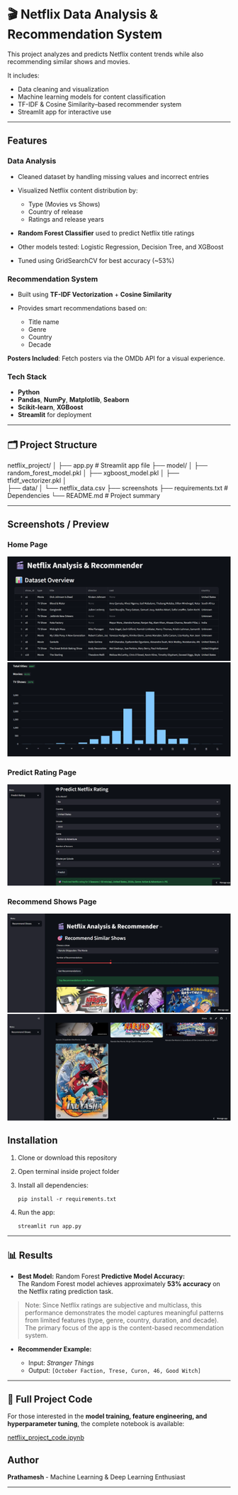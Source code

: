 

# 🎬 Netflix Data Analysis & Recommendation System

This project analyzes and predicts Netflix content trends while also recommending similar shows and movies.

It includes:

* Data cleaning and visualization
* Machine learning models for content classification
* TF-IDF & Cosine Similarity–based recommender system
* Streamlit app for interactive use

---

## Features

###  Data Analysis

* Cleaned dataset by handling missing values and incorrect entries
* Visualized Netflix content distribution by:

  * Type (Movies vs Shows)
  * Country of release
  * Ratings and release years

* **Random Forest Classifier** used to predict Netflix title ratings
* Other models tested: Logistic Regression, Decision Tree, and XGBoost
* Tuned using GridSearchCV for best accuracy (~53%)

###  Recommendation System

* Built using **TF-IDF Vectorization** + **Cosine Similarity**
* Provides smart recommendations based on:

  * Title name
  * Genre
  * Country
  * Decade

**Posters Included**: Fetch posters via the OMDb API for a visual experience. 

###  Tech Stack

* **Python**
* **Pandas**, **NumPy**, **Matplotlib**, **Seaborn**
* **Scikit-learn**, **XGBoost**
* **Streamlit** for deployment

---

## 🗂️ Project Structure

netflix_project/
│
├── app.py                    # Streamlit app file
├── model/
│   ├── random_forest_model.pkl
│   ├── xgboost_model.pkl
│   ├── tfidf_vectorizer.pkl
│   
├── data/
│   └── netflix_data.csv
├── screenshots 
├── requirements.txt          # Dependencies
└── README.md                 # Project summary

---

## Screenshots / Preview

### Home Page
![Home 1](screenshots/home1.png) ![Home 2](screenshots/home2.png)

### Predict Rating Page
![Predict](screenshots/predict.png)

### Recommend Shows Page
![Recommend 1](screenshots/recomm.png) ![Recommend 2](screenshots/recomm2.png)


##  Installation

1. Clone or download this repository

2. Open terminal inside project folder

3. Install all dependencies:

   ```
   pip install -r requirements.txt
   ```

4. Run the app:

   ```
   streamlit run app.py
   ```

---

## 📊 Results

* **Best Model:** Random Forest
**Predictive Model Accuracy:**  
The Random Forest model achieves approximately **53% accuracy** on the Netflix rating prediction task.  
> Note: Since Netflix ratings are subjective and multiclass, this performance demonstrates the model captures meaningful patterns from limited features (type, genre, country, duration, and decade). The primary focus of the app is the content-based recommendation system.

* **Recommender Example:**

  * Input: *Stranger Things*
  * Output: `[October Faction, Trese, Curon, 46, Good Witch]`

---

## 📂 Full Project Code

For those interested in the **model training, feature engineering, and hyperparameter tuning**, the complete notebook is available:

[netflix_project_code.ipynb](netflix_project_code.ipynb)



## Author

**Prathamesh** - 
Machine Learning & Deep Learning Enthusiast

---


